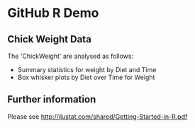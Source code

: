 # GitHub R Demo

## Chick Weight Data

The 'ChickWeight' are analysed as follows:
+ Summary statistics for weight by Diet and Time
+ Box whisker plots by Diet over Time for Weight 

## Further information
Please see http://ilustat.com/shared/Getting-Started-in-R.pdf